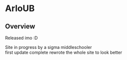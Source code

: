 # ArloUB

## Overview

Released imo :D

Site in progress by a sigma middleschooler <br>
first update complete
rewrote the whole site to look better
